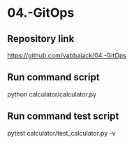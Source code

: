# 04.-GitOps
## Repository link
https://github.com/vabbajack/04.-GitOps
## Run command script
python calculator/calculator.py
## Run command test script
pytest calculator/test_calculator.py -v